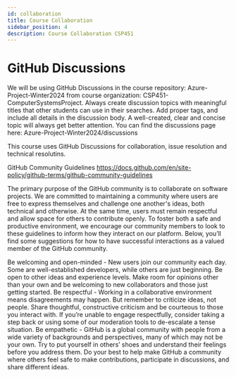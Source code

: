 ```yaml
---
id: collaboration
title: Course Collaboration
sidebar_position: 4
description: Course Collaboration CSP451
---
```


# GitHub Discussions

We will be using GitHub Discussions in the course repository: Azure-Project-Winter2024 from course organization: CSP451-ComputerSystemsProject. Always create discussion topics with meaningful titles that other students can use in their searches. Add proper tags, and include all details in the discussion body. A well-created, clear and concise topic will always get better attention. You can find the discussions page here: Azure-Project-Winter2024/discussions

This course uses GitHub Discussions for collaboration, issue resolution and technical resolutins.

GitHub Community Guidelines
https://docs.github.com/en/site-policy/github-terms/github-community-guidelines

The primary purpose of the GitHub community is to collaborate on software projects. We are committed to maintaining a community where users are free to express themselves and challenge one another's ideas, both technical and otherwise. At the same time, users must remain respectful and allow space for others to contribute openly. To foster both a safe and productive environment, we encourage our community members to look to these guidelines to inform how they interact on our platform. Below, you’ll find some suggestions for how to have successful interactions as a valued member of the GitHub community.

Be welcoming and open-minded - New users join our community each day. Some are well-established developers, while others are just beginning. Be open to other ideas and experience levels. Make room for opinions other than your own and be welcoming to new collaborators and those just getting started.
Be respectful - Working in a collaborative environment means disagreements may happen. But remember to criticize ideas, not people. Share thoughtful, constructive criticism and be courteous to those you interact with. If you’re unable to engage respectfully, consider taking a step back or using some of our moderation tools to de-escalate a tense situation.
Be empathetic - GitHub is a global community with people from a wide variety of backgrounds and perspectives, many of which may not be your own. Try to put yourself in others’ shoes and understand their feelings before you address them. Do your best to help make GitHub a community where others feel safe to make contributions, participate in discussions, and share different ideas.